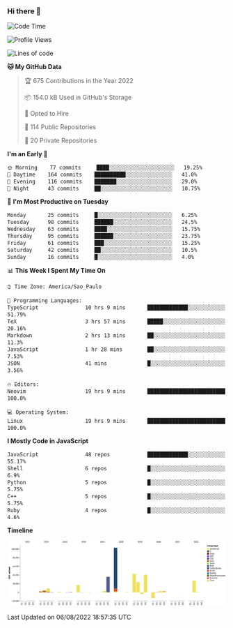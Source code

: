 ### Hi there 👋

<!--START_SECTION:waka-->
![Code Time](http://img.shields.io/badge/Code%20Time-0%20secs-blue)

![Profile Views](http://img.shields.io/badge/Profile%20Views-0-blue)

![Lines of code](https://img.shields.io/badge/From%20Hello%20World%20I%27ve%20Written-306%20Thousand%20lines%20of%20code-blue)

**🐱 My GitHub Data** 

> 🏆 675 Contributions in the Year 2022
 > 
> 📦 154.0 kB Used in GitHub's Storage 
 > 
> 💼 Opted to Hire
 > 
> 📜 114 Public Repositories 
 > 
> 🔑 20 Private Repositories  
 > 
**I'm an Early 🐤** 

```text
🌞 Morning    77 commits     ████░░░░░░░░░░░░░░░░░░░░░   19.25% 
🌆 Daytime    164 commits    ██████████░░░░░░░░░░░░░░░   41.0% 
🌃 Evening    116 commits    ███████░░░░░░░░░░░░░░░░░░   29.0% 
🌙 Night      43 commits     ██░░░░░░░░░░░░░░░░░░░░░░░   10.75%

```
📅 **I'm Most Productive on Tuesday** 

```text
Monday       25 commits     █░░░░░░░░░░░░░░░░░░░░░░░░   6.25% 
Tuesday      98 commits     ██████░░░░░░░░░░░░░░░░░░░   24.5% 
Wednesday    63 commits     ████░░░░░░░░░░░░░░░░░░░░░   15.75% 
Thursday     95 commits     ██████░░░░░░░░░░░░░░░░░░░   23.75% 
Friday       61 commits     ███░░░░░░░░░░░░░░░░░░░░░░   15.25% 
Saturday     42 commits     ██░░░░░░░░░░░░░░░░░░░░░░░   10.5% 
Sunday       16 commits     █░░░░░░░░░░░░░░░░░░░░░░░░   4.0%

```


📊 **This Week I Spent My Time On** 

```text
⌚︎ Time Zone: America/Sao_Paulo

💬 Programming Languages: 
TypeScript               10 hrs 9 mins       █████████████░░░░░░░░░░░░   51.79% 
TeX                      3 hrs 57 mins       █████░░░░░░░░░░░░░░░░░░░░   20.16% 
Markdown                 2 hrs 13 mins       ██░░░░░░░░░░░░░░░░░░░░░░░   11.3% 
JavaScript               1 hr 28 mins        ██░░░░░░░░░░░░░░░░░░░░░░░   7.53% 
JSON                     41 mins             █░░░░░░░░░░░░░░░░░░░░░░░░   3.56%

🔥 Editors: 
Neovim                   19 hrs 9 mins       █████████████████████████   100.0%

💻 Operating System: 
Linux                    19 hrs 9 mins       █████████████████████████   100.0%

```

**I Mostly Code in JavaScript** 

```text
JavaScript               48 repos            █████████████░░░░░░░░░░░░   55.17% 
Shell                    6 repos             █░░░░░░░░░░░░░░░░░░░░░░░░   6.9% 
Python                   5 repos             █░░░░░░░░░░░░░░░░░░░░░░░░   5.75% 
C++                      5 repos             █░░░░░░░░░░░░░░░░░░░░░░░░   5.75% 
Ruby                     4 repos             █░░░░░░░░░░░░░░░░░░░░░░░░   4.6%

```


**Timeline**

![Chart not found](https://raw.githubusercontent.com/jampow/jampow/master/charts/bar_graph.png) 


 Last Updated on 06/08/2022 18:57:35 UTC
<!--END_SECTION:waka-->
